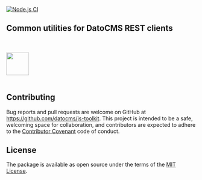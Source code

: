 [![Node.js CI](https://github.com/datocms/js-toolkit/actions/workflows/node.js.yml/badge.svg)](https://github.com/datocms/js-toolkit/actions/workflows/node.js.yml)

## Common utilities for DatoCMS REST clients

<br /><br />
<a href="https://www.datocms.com/">
<img src="https://www.datocms.com/images/full_logo.svg" height="60">
</a>
<br /><br />

## Contributing

Bug reports and pull requests are welcome on GitHub at https://github.com/datocms/js-toolkit. This project is intended to be a safe, welcoming space for collaboration, and contributors are expected to adhere to the [Contributor Covenant](http://contributor-covenant.org) code of conduct.

## License

The package is available as open source under the terms of the [MIT License](http://opensource.org/licenses/MIT).

